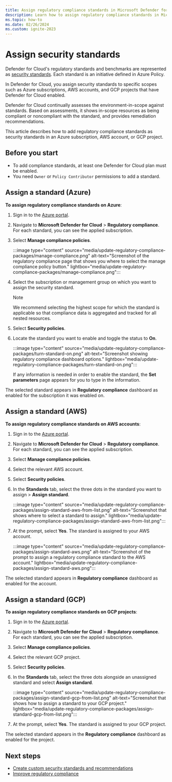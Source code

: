 ```yaml
---
title: Assign regulatory compliance standards in Microsoft Defender for Cloud
description: Learn how to assign regulatory compliance standards in Microsoft Defender for Cloud.
ms.topic: how-to
ms.date: 02/26/2024
ms.custom: ignite-2023
---
```


# Assign security standards

Defender for Cloud's regulatory standards and benchmarks are represented as [security standards](security-policy-concept.md). Each standard is an initiative defined in Azure Policy.

In Defender for Cloud, you assign security standards to specific scopes such as Azure subscriptions, AWS accounts, and GCP projects that have Defender for Cloud enabled.

Defender for Cloud continually assesses the environment-in-scope against standards. Based on assessments, it shows in-scope resources as being compliant or noncompliant with the standard, and provides remediation recommendations.

This article describes how to add regulatory compliance standards as security standards in an Azure subscription, AWS account, or GCP project.

## Before you start

- To add compliance standards, at least one Defender for Cloud plan must be enabled.
- You need `Owner` or `Policy Contributor` permissions to add a standard.

## Assign a standard (Azure)

**To assign regulatory compliance standards on Azure**:

1. Sign in to the [Azure portal](https://portal.azure.com/).

1. Navigate to **Microsoft Defender for Cloud** > **Regulatory compliance**. For each standard, you can see the applied subscription.

1. Select **Manage compliance policies**.

    :::image type="content" source="media/update-regulatory-compliance-packages/manage-compliance.png" alt-text="Screenshot of the regulatory compliance page that shows you where to select the manage compliance policy button." lightbox="media/update-regulatory-compliance-packages/manage-compliance.png":::

1. Select the subscription or management group on which you want to assign the security standard.

    > [!NOTE]
    > We recommend selecting the highest scope for which the standard is applicable so that compliance data is aggregated and tracked for all nested resources.

1. Select **Security policies**.

1. Locate the standard you want to enable and toggle the status to **On**.

    :::image type="content" source="media/update-regulatory-compliance-packages/turn-standard-on.png" alt-text="Screenshot showing regulatory compliance dashboard options."  lightbox="media/update-regulatory-compliance-packages/turn-standard-on.png":::

    If any information is needed in order to enable the standard, the **Set parameters** page appears for you to type in the information.

The selected standard appears in **Regulatory compliance** dashboard as enabled for the subscription it was enabled on.

## Assign a standard (AWS)

**To assign regulatory compliance standards on AWS accounts**:

1. Sign in to the [Azure portal](https://portal.azure.com/).

1. Navigate to **Microsoft Defender for Cloud** > **Regulatory compliance**. For each standard, you can see the applied subscription.

1. Select **Manage compliance policies**.

1. Select the relevant AWS account.

1. Select **Security policies**.

1. In the **Standards** tab, select the three dots in the standard you want to assign > **Assign standard**.

    :::image type="content" source="media/update-regulatory-compliance-packages/assign-standard-aws-from-list.png" alt-text="Screenshot that shows where to select a standard to assign." lightbox="media/update-regulatory-compliance-packages/assign-standard-aws-from-list.png":::

1. At the prompt, select **Yes**. The standard is assigned to your AWS account.

    :::image type="content" source="media/update-regulatory-compliance-packages/assign-standard-aws.png" alt-text="Screenshot of the prompt to assign a regulatory compliance standard to the AWS account." lightbox="media/update-regulatory-compliance-packages/assign-standard-aws.png":::

The selected standard appears in **Regulatory compliance** dashboard as enabled for the account.

## Assign a standard (GCP)

**To assign regulatory compliance standards on GCP projects**:

1. Sign in to the [Azure portal](https://portal.azure.com/).

1. Navigate to **Microsoft Defender for Cloud** > **Regulatory compliance**. For each standard, you can see the applied subscription.

1. Select **Manage compliance policies**.

1. Select the relevant GCP project.

1. Select **Security policies**.

1. In the **Standards** tab, select the three dots alongside an unassigned standard and select **Assign standard**.

    :::image type="content" source="media/update-regulatory-compliance-packages/assign-standard-gcp-from-list.png" alt-text="Screenshot that shows how to assign a standard to your GCP project." lightbox="media/update-regulatory-compliance-packages/assign-standard-gcp-from-list.png":::

1. At the prompt, select **Yes**. The standard is assigned to your GCP project.

The selected standard appears in the **Regulatory compliance** dashboard as enabled for the project.

## Next steps

- [Create custom security standards and recommendations](create-custom-recommendations.md)
- [Improve regulatory compliance](regulatory-compliance-dashboard.md)
